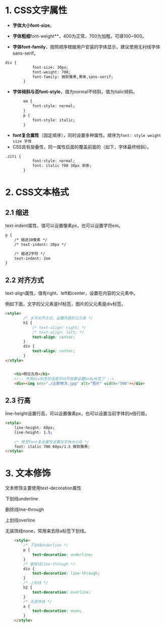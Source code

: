 # 1. CSS文字属性

- **字体大小font-size**。

- **字体粗细**font-weight**，400为正常，700为加粗，可填100~900。

- **字体font-family**，按照顺序根据用户安装的字体显示，建议使用无衬线字体sans-serif。

```html
div {
            font-size: 30px;
            font-weight: 700;
            font-family: 微软雅黑,黑体,sans-serif;
        }
```



- **字体倾斜与否font-style**，值为normal不倾斜，值为italic倾斜。

```html
		em {
            font-style: normal;
        }
        p {
            font-style: italic;
        }
```

- **font复合属性**（固定顺序），同时设置多种属性。顺序为`font: style weight size 字体 `
- CSS具有层叠性，同一属性后面的覆盖前面的（如下，字体最终倾斜）。

```html
.ziti {
            font-style: normal;
            font: italic 700 30px 宋体;
        }
```

# 2. CSS文本格式

## 2.1 缩进

text-indent属性，值可以设置像素px，也可以设置字符em。

```html
p {
	/* 缩进30像素 */
	/* text-indent: 30px */

	/* 缩进2字符 */
	text-indent: 2em
}
```

## 2.2 对齐方式

text-align属性，值有right、left和center，设置在内容的父元素中。

例如下面，文字的父元素是h1标签，图片的父元素是div标签。

```html
<style>
		/* 水平对齐方式，设置内容的父元素 */
        h1 {
            /* text-align: right; */
            /* text-align: left; */
            text-align: center;
        }
        div {
            text-align: center; 
        }
</style>


	<h1>明日方舟</h1>
    <!-- 不用div标签的话居中对齐就要设置body标签了 -->
    <div><img src="./企鹅物流.jpg" alt="图片" width="500"></div>
```

## 2.3 行高

line-height设置行高，可以设置像素px，也可以设置当前字体的n倍行距。

```html
<style>
	line-height: 60px;
    line-height: 1.5;
    
    /* 使用font复合属性设置在字体大小后 */
    font: italic 700 60px/1.5 微软雅黑;
</style>
```



# 3. 文本修饰

文本修饰主要使用text-decoration属性

下划线underline

删除线line-through

上划线overline

无装饰线none，常用来去除a标签下划线。

```html
    <style>
        /* 下划线underline */
        p {
            text-decoration: underline;
        }
        /* 删除线line-through */
        div {
            text-decoration: line-through;
        }
        /* 上划线 */
        h2 {
            text-decoration: overline;
        }
        /* 无装饰线 */
        a {
            text-decoration: none;
        }
    </style>
```

